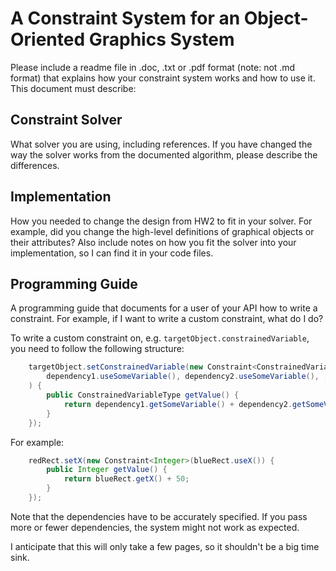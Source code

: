 # A Constraint System for an Object-Oriented Graphics System

Please include a readme file in .doc, .txt or .pdf format (note: not .md format) that explains how your constraint system works and how to use it. This document must describe:

## Constraint Solver

What solver you are using, including references. If you have changed the way the solver works from the documented algorithm, please describe the differences.

## Implementation

How you needed to change the design from HW2 to fit in your solver. For example, did you change the high-level definitions of graphical objects or their attributes? Also include notes on how you fit the solver into your implementation, so I can find it in your code files.

## Programming Guide

A programming guide that documents for a user of your API how to write a constraint. For example, if I want to write a custom constraint, what do I do?

To write a custom constraint on, e.g. `targetObject.constrainedVariable`, you need to follow the following structure:

```java
    targetObject.setConstrainedVariable(new Constraint<ConstrainedVariableType>(
        dependency1.useSomeVariable(), dependency2.useSomeVariable(), ...
    ) {
        public ConstrainedVariableType getValue() {
            return dependency1.getSomeVariable() + dependency2.getSomeVariable();
        }
    });
```

For example:

```java
    redRect.setX(new Constraint<Integer>(blueRect.useX()) {
        public Integer getValue() {
            return blueRect.getX() + 50;
        }
    });
```

Note that the dependencies have to be accurately specified. If you pass more or fewer dependencies, the system might not work as expected.

I anticipate that this will only take a few pages, so it shouldn't be a big time sink.
